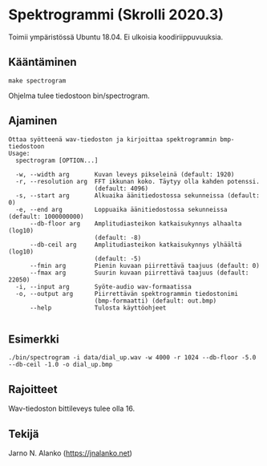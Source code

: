 # Spektrogrammi (Skrolli 2020.3)

Toimii ympäristössä Ubuntu 18.04. Ei ulkoisia koodiriippuvuuksia.

## Kääntäminen

```
make spectrogram
```

Ohjelma tulee tiedostoon bin/spectrogram.

## Ajaminen

```
Ottaa syötteenä wav-tiedoston ja kirjoittaa spektrogrammin bmp-tiedostoon
Usage:
  spectrogram [OPTION...]

  -w, --width arg       Kuvan leveys pikseleinä (default: 1920)
  -r, --resolution arg  FFT ikkunan koko. Täytyy olla kahden potenssi.
                        (default: 4096)
  -s, --start arg       Alkuaika äänitiedostossa sekunneissa (default: 0)
  -e, --end arg         Loppuaika äänitiedostossa sekunneissa (default: 1000000000)
      --db-floor arg    Amplitudiasteikon katkaisukynnys alhaalta (log10)
                        (default: -8)
      --db-ceil arg     Amplitudiasteikon katkaisukynnys ylhäältä (log10)
                        (default: -5)
      --fmin arg        Pienin kuvaan piirrettävä taajuus (default: 0)
      --fmax arg        Suurin kuvaan piirrettävä taajuus (default: 22050)
  -i, --input arg       Syöte-audio wav-formaatissa
  -o, --output arg      Piirrettävän spektrogrammin tiedostonimi
                        (bmp-formaatti) (default: out.bmp)
      --help            Tulosta käyttöohjeet


```

## Esimerkki

```
./bin/spectrogram -i data/dial_up.wav -w 4000 -r 1024 --db-floor -5.0 --db-ceil -1.0 -o dial_up.bmp
```

## Rajoitteet

Wav-tiedoston bittileveys tulee olla 16.

## Tekijä

Jarno N. Alanko (https://jnalanko.net)

